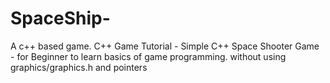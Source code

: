 # SpaceShip-
A c++ based game. 
C++ Game Tutorial - Simple C++ Space Shooter Game - for Beginner to learn basics of game programming. without using graphics/graphics.h and pointers 
